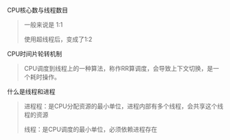CPU核心数与线程数目

> 一般来说是 1:1
>
> 使用超线程后，变成了1:2

CPU时间片轮转机制

> CPU调度到线程上的一种算法，称作RR算调度，会导致上下文切换，是一个耗时操作。

什么是线程和进程

> 进程程：是CPU分配资源的最小单位，进程内部有多个线程，会共享这个线程的资源
>
> 线程：是CPU调度的最小单位，必须依赖进程存在



